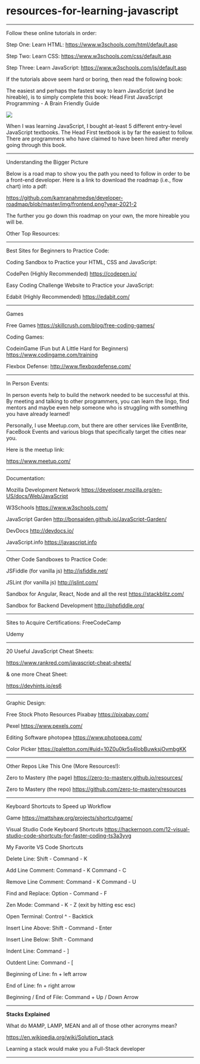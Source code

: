 # resources-for-learning-javascript

*****

Follow these online tutorials in order:

Step One: Learn HTML: https://www.w3schools.com/html/default.asp

Step Two: Learn CSS: https://www.w3schools.com/css/default.asp

Step Three: Learn JavaScript: https://www.w3schools.com/js/default.asp

If the tutorials above seem hard or boring, then read the following book:

The easiest and perhaps the fastest way to learn JavaScript (and be hireable), is to simply complete this book: Head First JavaScript Programming - A Brain Friendly Guide

<img src="https://user-images.githubusercontent.com/56224858/127067914-5d9150cd-fa41-42b8-be75-75377050bae0.jpeg"></img>





When I was learning JavaScript, I bought at-least 5 different entry-level JavaScript textbooks. The Head First textbook is by far the easiest to follow. There are programmers who have claimed to have been hired after merely going through this book.

*****


Understanding the Bigger Picture

Below is a road map to show you the path you need to follow in order to be a front-end developer. Here is a link to download the roadmap (i.e., flow chart) into a pdf: 

https://github.com/kamranahmedse/developer-roadmap/blob/master/img/frontend.png?year-2021-2 

The further you go down this roadmap on your own, the more hireable you will be. 

Other Top Resources:

_________________________________

Best Sites for Beginners to Practice Code:

Coding Sandbox to Practice your HTML, CSS and JavaScript:

CodePen (Highly Recommended)
https://codepen.io/

Easy Coding Challenge Website to Practice your JavaScript:

Edabit (Highly Recommended)
https://edabit.com/

________________________________

Games

Free Games
https://skillcrush.com/blog/free-coding-games/

Coding Games:

CodeinGame (Fun but A Little Hard for Beginners)
https://www.codingame.com/training

Flexbox Defense:
http://www.flexboxdefense.com/
_____________________________


In Person Events:

In person events help to build the network needed to be successful at this. By meeting and talking to other programmers, you can learn the lingo, find mentors and maybe even help someone who is struggling with something you have already learned!

Personally, I use Meetup.com, but there are other services like EventBrite, FaceBook Events and various blogs that specifically target the cities near you.

Here is the meetup link:

https://www.meetup.com/

________________________________

Documentation:

Mozilla Development Network
https://developer.mozilla.org/en-US/docs/Web/JavaScript

W3Schools
https://www.w3schools.com/

JavaScript Garden
http://bonsaiden.github.io/JavaScript-Garden/

DevDocs
http://devdocs.io/

JavaScript.info
https://javascript.info


________________________________

Other Code Sandboxes to Practice Code:
 
JSFiddle (for vanilla js)
http://jsfiddle.net/

JSLint (for vanilla js)
http://jslint.com/

Sandbox for Angular, React, Node and all the rest
https://stackblitz.com/

Sandbox for Backend Development
http://phpfiddle.org/
 
________________________________

Sites to Acquire Certifications:
FreeCodeCamp

Udemy

________________________________

20 Useful JavaScript Cheat Sheets:

https://www.rankred.com/javascript-cheat-sheets/

& one more Cheat Sheet:

https://devhints.io/es6
_________________________________

Graphic Design:

Free Stock Photo Resources
Pixabay
            https://pixabay.com/

Pexel
            https://www.pexels.com/

Editing Software
photopea
https://www.photopea.com/

Color Picker
https://paletton.com/#uid=10Z0u0kr5s4IobBuwksjOvmbgKK

_________________________________

Other Repos Like This One (More Resources!):

Zero to Mastery (the page)
https://zero-to-mastery.github.io/resources/

Zero to Mastery (the repo)
https://github.com/zero-to-mastery/resources

_________________________________

Keyboard Shortcuts to Speed up Workflow

Game
https://mattshaw.org/projects/shortcutgame/

Visual Studio Code Keyboard Shortcuts
https://hackernoon.com/12-visual-studio-code-shortcuts-for-faster-coding-ts3a3yvg

My Favorite VS Code Shortcuts

Delete Line: Shift - Command - K

Add Line Comment: Command - K Command - C

Remove Line Comment: Command - K Command - U

Find and Replace: Option - Command - F

Zen Mode: Command - K - Z (exit by hitting esc esc)

Open Terminal: Control ^ - Backtick

Insert Line Above: Shift - Command - Enter

Insert Line Below: Shift - Command

Indent Line: Command - ]

Outdent Line: Command - [

Beginning of Line: fn + left arrow

End of Line: fn + right arrow

Beginning / End of File: Command + Up / Down Arrow

_____________________________________

**Stacks Explained** 

What do MAMP, LAMP, MEAN and all of those other acronyms mean?

https://en.wikipedia.org/wiki/Solution_stack

Learning a stack would make you a Full-Stack developer
_____________________________________
